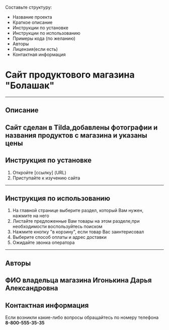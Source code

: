 Составьте структуру:

   - Название проекта
   - Краткое описание
   - Инструкции по установке
   - Инструкции по использованию
   - Примеры кода (по желанию)
   - Авторы
   - Лицензия(если есть)
   - Контактная информация


# Сайт продуктового магазина "Болашак"
---
## Описание 
Сайт сделан в Tilda,добавлены фотографии и названия продуктов с магазина и указаны цены
---
## Инструкция по установке
1. Откройте [ссылку] (URL)
2. Приступайте к изучению сайта
---
## Инструкция по использованию
1. На главной странице выберите раздел, который Вам нужен, нажмите на него
2. Листайте предложенные Вам товары на этом разделе,при необходимости воспользуйтесь поиском
3. Нажмите кнопку "в корзину", если товар Вас заинтерисовал
4. Выберите способ оплаты и адрес доставки
5. Ожидайте звонка оператора
---
## Авторы
ФИО владельца магазина
Игонькина Дарья Александровна
---
## Контактная информация
Если возникли какие-либо вопросы обращайтесь по номеру телефона **8-800-555-35-35**
